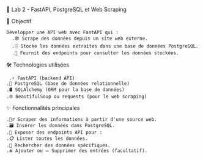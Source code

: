🚀 Lab 2 - FastAPI, PostgreSQL et Web Scraping

🎯 Objectif

    Développer une API web avec FastAPI qui :
      .🕸️ Scrape des données depuis un site web externe.
      .🗄️ Stocke les données extraites dans une base de données PostgreSQL.
      .📡 Fournit des endpoints pour consulter les données stockées.

🛠️ Technologies utilisées

     .⚡ FastAPI (backend API)
    .🐘 PostgreSQL (base de données relationnelle)
    .🛢️ SQLAlchemy (ORM pour la base de données)
    .🌐 BeautifulSoup ou requests (pour le web scraping)

✨ Fonctionnalités principales

    .🕵️‍♂️ Scraper des informations à partir d'une source web.
    .🗃️ Insérer les données dans PostgreSQL.
    .🔎 Exposer des endpoints API pour :
    .📋 Lister toutes les données.
    .🧠 Rechercher des données spécifiques.
    .➕ Ajouter ou ➖ Supprimer des entrées (facultatif).


